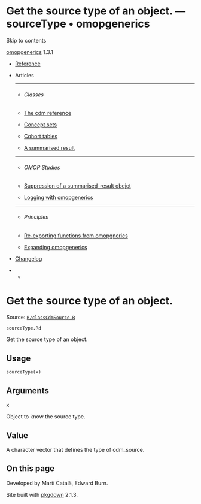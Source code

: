 # Get the source type of an object. — sourceType • omopgenerics

Skip to contents

[omopgenerics](../index.html) 1.3.1

  * [Reference](../reference/index.html)
  * Articles
    * * * *

    * ###### Classes

    * [The cdm reference](../articles/cdm_reference.html)
    * [Concept sets](../articles/codelists.html)
    * [Cohort tables](../articles/cohorts.html)
    * [A summarised result](../articles/summarised_result.html)
    * * * *

    * ###### OMOP Studies

    * [Suppression of a summarised_result obejct](../articles/suppression.html)
    * [Logging with omopgenerics](../articles/logging.html)
    * * * *

    * ###### Principles

    * [Re-exporting functions from omopgnerics](../articles/reexport.html)
    * [Expanding omopgenerics](../articles/expanding_omopgenerics.html)
  * [Changelog](../news/index.html)


  *   * [](https://github.com/darwin-eu/omopgenerics/)



# Get the source type of an object.

Source: [`R/classCdmSource.R`](https://github.com/darwin-eu/omopgenerics/blob/v1.3.1/R/classCdmSource.R)

`sourceType.Rd`

Get the source type of an object.

## Usage
    
    
    sourceType(x)

## Arguments

x
    

Object to know the source type.

## Value

A character vector that defines the type of cdm_source.

## On this page

Developed by Martí Català, Edward Burn.

Site built with [pkgdown](https://pkgdown.r-lib.org/) 2.1.3.

